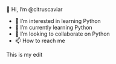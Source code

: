👋 Hi, I’m @citruscaviar
- 👀 I’m interested in learning Python
- 🌱 I’m currently learning Python
- 💞️ I’m looking to collaborate on Python
- 📫 How to reach me 

This is my edit
